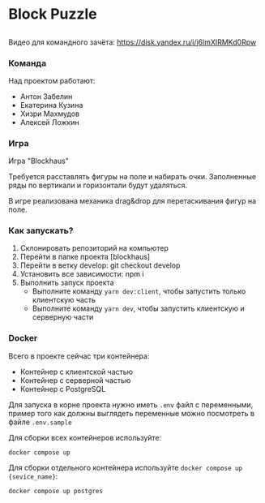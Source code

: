 # Block Puzzle

##

Видео для командного зачёта: https://disk.yandex.ru/i/j6lmXIRMKd0Rpw

### Команда

Над проектом работают:
* Антон Забелин
* Екатерина Кузина
* Хизри Махмудов
* Алексей Ложкин

### Игра

Игра "Blockhaus"

Требуется расставлять фигуры на поле и набирать очки. Заполненные ряды по вертикали и горизонтали будут удаляться.

В игре реализована механика drag&drop для перетаскивания фигур на поле.

### Как запускать?

1. Склонировать репозиторий на компьютер
2. Перейти в папке проекта [blockhaus]
3. Перейти в ветку develop: git checkout develop
4. Установить все зависимости: npm i
5. Выполнить запуск проекта
    - Выполните команду `yarn dev:client`, чтобы запустить только клиентскую часть
    - Выполните команду `yarn dev`, чтобы запустить клиентскую и серверную части

### Docker
Всего в проекте сейчас три контейнера:
- Контейнер с клиентской частью
- Контейнер с серверной частью
- Контейнер с PostgreSQL

Для запуска в корне проекта нужно иметь `.env` файл с переменными, пример того как должны
выглядеть переменные можно посмотреть в файле `.env.sample`

Для сборки всех контейнеров используйте:
```shell
docker compose up
```

Для сборки отдельного контейнера используйте `docker compose up {sevice_name}`:
```shell
docker compose up postgres
```
